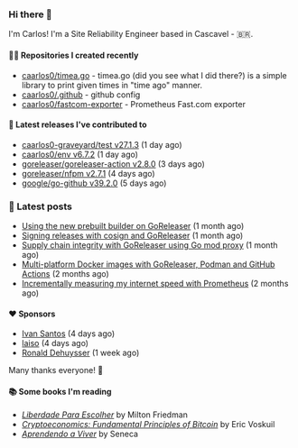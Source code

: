 ### Hi there 👋

I'm Carlos! I'm a Site Reliability Engineer based in Cascavel - 🇧🇷.

#### 👨‍💻 Repositories I created recently
- [caarlos0/timea.go](https://github.com/caarlos0/timea.go) - timea.go (did you see what I did there?) is a simple library to print given times in &#34;time ago&#34; manner.
- [caarlos0/.github](https://github.com/caarlos0/.github) - github config
- [caarlos0/fastcom-exporter](https://github.com/caarlos0/fastcom-exporter) - Prometheus Fast.com exporter

#### 🚀 Latest releases I've contributed to


- [caarlos0-graveyard/test v27.1.3](https://github.com/caarlos0-graveyard/test/releases/tag/v27.1.3) (1 day ago)
- [caarlos0/env v6.7.2](https://github.com/caarlos0/env/releases/tag/v6.7.2) (1 day ago)
- [goreleaser/goreleaser-action v2.8.0](https://github.com/goreleaser/goreleaser-action/releases/tag/v2.8.0) (3 days ago)
- [goreleaser/nfpm v2.7.1](https://github.com/goreleaser/nfpm/releases/tag/v2.7.1) (4 days ago)
- [google/go-github v39.2.0](https://github.com/google/go-github/releases/tag/v39.2.0) (5 days ago)

### 📄 Latest posts
- [Using the new prebuilt builder on GoReleaser](https://carlosbecker.com/posts/goreleaser-prebuilt/) (1 month ago)
- [Signing releases with cosign and GoReleaser](https://carlosbecker.com/posts/goreleaser-cosign/) (1 month ago)
- [Supply chain integrity with GoReleaser using Go mod proxy](https://carlosbecker.com/posts/supply-chain-goreleaser-go-mod-proxy/) (1 month ago)
- [Multi-platform Docker images with GoReleaser, Podman and GitHub Actions](https://carlosbecker.com/posts/goreleaser-actions-podman/) (2 months ago)
- [Incrementally measuring my internet speed with Prometheus](https://carlosbecker.com/posts/speedtest-prometheus/) (2 months ago)

#### ❤️ Sponsors
- [Ivan Santos](https://github.com/pragmaticivan) (4 days ago)
- [laiso](https://github.com/laiso) (4 days ago)
- [Ronald Dehuysser](https://github.com/rdehuyss) (1 week ago)

Many thanks everyone! 🙏

#### 📚 Some books I'm reading
- _[Liberdade Para Escolher](https://www.goodreads.com/book/show/17238591-liberdade-para-escolher)_ by Milton Friedman
- _[Cryptoeconomics: Fundamental Principles of Bitcoin](https://www.goodreads.com/book/show/56919322-cryptoeconomics)_ by Eric Voskuil
- _[Aprendendo a Viver](https://www.goodreads.com/book/show/28219486-aprendendo-a-viver)_ by Seneca
